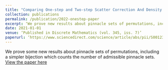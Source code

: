 ```yaml
---
title: "Comparing One-step and Two-step Scatter Correction And Density Reconstruction In X-Ray CT - Alexander N. Sietsema, Michael T. McCann, Marc L. Klasky, Saiprasad Ravishankar"
collection: publications
permalink: /publication/2022-onestep-paper
excerpt: ‘We prove new results about pinnacle sets of permutations, including a simpler bijection which counts the number of admissible pinnacle sets.’
date: 2021-01-01
venue: ‘Published in Discrete Mathematics (vol. 345, iss. 7)’
paperurl: ‘https://www.sciencedirect.com/science/article/abs/pii/S0012365X22000887’
---
```

We prove some new results about pinnacle sets of permutations, including a simpler bijection which counts the number of admissible pinnacle sets.
[View the paper here](https://www.sciencedirect.com/science/article/abs/pii/S0012365X22000887)